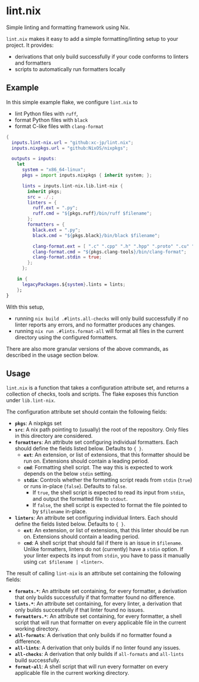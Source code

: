 # lint.nix

Simple linting and formatting framework using Nix.

`lint.nix` makes it easy to add a simple formatting/linting setup to your project.
It provides:
  - derivations that only build successfully if your code conforms to linters and formatters
  - scripts to automatically run formatters locally

## Example

In this simple example flake, we configure `lint.nix` to
- lint Python files with `ruff`,
- format Python files with `black`
- format C-like files with `clang-format`

```nix
{
  inputs.lint-nix.url = "github:xc-jp/lint.nix";
  inputs.nixpkgs.url = "github:NixOS/nixpkgs";

  outputs = inputs:
    let
      system = "x86_64-linux";
      pkgs = import inputs.nixpkgs { inherit system; };

      lints = inputs.lint-nix.lib.lint-nix {
        inherit pkgs;
        src = ./.;
        linters = {
          ruff.ext = ".py";
          ruff.cmd = "${pkgs.ruff}/bin/ruff $filename";
        };
        formatters = {
          black.ext = ".py";
          black.cmd = "${pkgs.black}/bin/black $filename";

          clang-format.ext = [ ".c" ".cpp" ".h" ".hpp" ".proto" ".cu" ".cuh" ];
          clang-format.cmd = "${pkgs.clang-tools}/bin/clang-format";
          clang-format.stdin = true;
        };
      };

    in {
      legacyPackages.${system}.lints = lints;
    };
}
```

With this setup,
  - running `nix build .#lints.all-checks` will only build successfully if no linter reports any errors, and no formatter produces any changes.
  - running `nix run .#lints.format-all` will format all files in the current directory using the configured formatters.

There are also more granular versions of the above commands, as described in the usage section below.

## Usage

`lint.nix` is a function that takes a configuration attribute set, and returns a collection of checks, tools and scripts.
The flake exposes this function under `lib.lint-nix`.

The configuration attribute set should contain the following fields:

- **`pkgs`**: A nixpkgs set
- **`src`**: A nix path pointing to (usually) the root of the repository. Only files in this directory are considered.
- **`formatters`**: An attribute set configuring individual formatters. Each should define the fields listed below. Defaults to `{ }`.
  - **`ext`**: An extension, or list of extensions, that this formatter should be run on. Extensions should contain a leading period.
  - **`cmd`**: Formatting shell script. The way this is expected to work depends on the below `stdin` setting.
  - **`stdin`**: Controls whether the formatting script reads from `stdin` (`true`) or runs in-place (`false`). Defaults to `false`.
    - If `true`, the shell script is expected to read its input from `stdin`, and output the formatted file to `stdout`.
    - If `false`, the shell script is expected to format the file pointed to by `$filename` in-place.
- **`linters`**: An attribute set configuring individual linters. Each should define the fields listed below. Defaults to `{ }`.
  - **`ext`**: An extension, or list of extensions, that this linter should be run on. Extensions should contain a leading period.
  - **`cmd`**: A shell script that should fail if there is an issue in `$filename`. Unlike formatters, linters do not (currently) have a `stdin` option. If your linter expects its input from `stdin`, you have to pass it manually using `cat $filename | <linter>`.

The result of calling `lint-nix` is an attribute set containing the following fields:

- **`formats.*`**: An attribute set containing, for every formatter, a derivation that only builds successfully if that formatter found no difference.
- **`lints.*`**: An attribute set containing, for every linter, a derivation that only builds successfully if that linter found no issues.
- **`formatters.*`**: An attribute set containing, for every formatter, a shell script that will run that formatter on every applicable file in the current working directory.
- **`all-formats`**: A derivation that only builds if no formatter found a difference.
- **`all-lints`**: A derivation that only builds if no linter found any issues.
- **`all-checks`**: A derivation that only builds if `all-formats` and `all-lints` build successfully.
- **`format-all`**: A shell script that will run every formatter on every applicable file in the current working directory.
